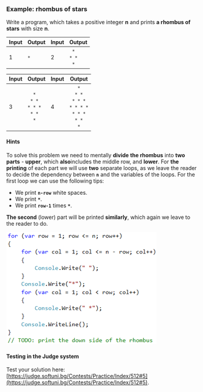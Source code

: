 ### Example: rhombus of stars

Write a program, which takes a positive integer **n** and prints **a rhombus of stars** with size **n**.

|Input|Output|Input|Output|
|---|---|---|---|
|1|<code>\*</code>|2|<code>&nbsp;\*&nbsp;</code><br><code>\*&nbsp;\*</code><br><code>&nbsp;\*&nbsp;</code><br>|


|Input|Output|Input|Output|
|---|---|---|---|
|3|<code>&nbsp;&nbsp;\*&nbsp;&nbsp;</code><br><code>&nbsp;\*&nbsp;\*&nbsp;</code><br><code>\*&nbsp;\*&nbsp;\*</code><br><code>&nbsp;\*&nbsp;\*&nbsp;</code><br><code>&nbsp;&nbsp;\*&nbsp;&nbsp;</code>|4|<code>&nbsp;&nbsp;&nbsp;\*&nbsp;&nbsp;&nbsp;</code><br><code>&nbsp;&nbsp;\*&nbsp;\*&nbsp;&nbsp;</code><br><code>&nbsp;\*&nbsp;\*&nbsp;\*&nbsp;</code><br><code>\*&nbsp;\*&nbsp;\*&nbsp;\*</code><br><code>&nbsp;\*&nbsp;\*&nbsp;\*&nbsp;</code><br><code>&nbsp;&nbsp;\*&nbsp;\*&nbsp;&nbsp;</code><br><code>&nbsp;&nbsp;&nbsp;\*&nbsp;&nbsp;&nbsp;</code>|

#### Hints

To solve this problem we need to mentally **divide** **the rhombus** into **two parts** - **upper**, which **also**includes the middle row, and **lower**. For **the printing** of each part we will use **two** separate loops, as we leave the reader to decide the dependency between **`n`** and the variables of the loops. For the first loop we can use the following tips:

* We print **`n-row`** white spaces.
* We print **`*`**.
* We print **`row-1`** times **`*`**.

**The second** (lower) part will be printed **similarly**, which again we leave to the reader to do.

![](/assets/chapter-6-images/06.Rhombus-of-stars-01.png)

#### Testing in the Judge system

Test your solution here: [https://judge.softuni.bg/Contests/Practice/Index/512#5](https://judge.softuni.bg/Contests/Practice/Index/512#5).

